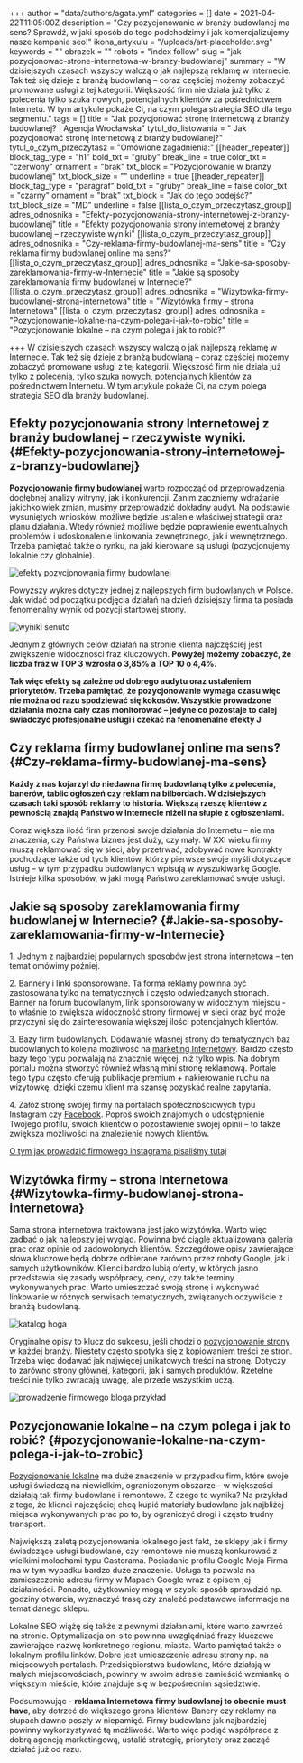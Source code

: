 +++
author = "data/authors/agata.yml"
categories = []
date = 2021-04-22T11:05:00Z
description = "Czy pozycjonowanie w branży budowlanej ma sens? Sprawdź, w jaki sposób do tego podchodzimy i jak komercjalizujemy nasze kampanie seo!"
ikona_artykulu = "/uploads/art-placeholder.svg"
keywords = ""
obrazek = ""
robots = "index follow"
slug = "jak-pozycjonowac-strone-internetowa-w-branzy-budowlanej"
summary = "W dzisiejszych czasach wszyscy walczą o jak najlepszą reklamę w Internecie. Tak też się dzieje z branżą budowlaną – coraz częściej możemy zobaczyć promowane usługi z tej kategorii. Większość firm nie działa już tylko z polecenia tylko szuka nowych, potencjalnych klientów za pośrednictwem Internetu. W tym artykule pokaże Ci, na czym polega strategia SEO dla tego segmentu."
tags = []
title = "Jak pozycjonować stronę internetową z branży budowlanej? | Agencja Wrocławska"
tytul_do_listowania = " Jak pozycjonować stronę internetową z branży budowlanej?"
tytul_o_czym_przeczytasz = "Omówione zagadnienia:"
[[header_repeater]]
block_tag_type = "h1"
bold_txt = "gruby"
break_line = true
color_txt = "czerwony"
ornament = "brak"
txt_block = "Pozycjonowanie w branży budowlanej"
txt_block_size = ""
underline = true
[[header_repeater]]
block_tag_type = "paragraf"
bold_txt = "gruby"
break_line = false
color_txt = "czarny"
ornament = "brak"
txt_block = "Jak do tego podejść?"
txt_block_size = "MD"
underline = false
[[lista_o_czym_przeczytasz_group]]
adres_odnosnika = "Efekty-pozycjonowania-strony-internetowej-z-branzy-budowlanej"
title = "Efekty pozycjonowania strony internetowej z branży budowlanej – rzeczywiste wyniki"
[[lista_o_czym_przeczytasz_group]]
adres_odnosnika = "Czy-reklama-firmy-budowlanej-ma-sens"
title = "Czy reklama firmy budowlanej online ma sens?"
[[lista_o_czym_przeczytasz_group]]
adres_odnosnika = "Jakie-sa-sposoby-zareklamowania-firmy-w-Internecie"
title = "Jakie są sposoby zareklamowania firmy budowlanej w Internecie?"
[[lista_o_czym_przeczytasz_group]]
adres_odnosnika = "Wizytowka-firmy-budowlanej-strona-internetowa"
title = "Wizytówka firmy – strona Internetowa"
[[lista_o_czym_przeczytasz_group]]
adres_odnosnika = "Pozycjonowanie-lokalne-na-czym-polega-i-jak-to-robic"
title = "Pozycjonowanie lokalne – na czym polega i jak to robić?"

+++
W dzisiejszych czasach wszyscy walczą o jak najlepszą reklamę w Internecie. Tak też się dzieje z branżą budowlaną – coraz częściej możemy zobaczyć promowane usługi z tej kategorii. Większość firm nie działa już tylko z polecenia, tylko szuka nowych, potencjalnych klientów za pośrednictwem Internetu. W tym artykule pokaże Ci, na czym polega strategia SEO dla branży budowlanej.

## Efekty pozycjonowania strony Internetowej z branży budowlanej – rzeczywiste wyniki. {#Efekty-pozycjonowania-strony-internetowej-z-branzy-budowlanej}

**Pozycjonowanie firmy budowlanej** warto rozpocząć od przeprowadzenia dogłębnej analizy witryny, jak i konkurencji. Zanim zaczniemy wdrażanie jakichkolwiek zmian, musimy przeprowadzić dokładny audyt. Na podstawie wysuniętych wniosków, możliwe będzie ustalenie właściwej strategii oraz planu działania. Wtedy również możliwe będzie poprawienie ewentualnych problemów i udoskonalenie linkowania zewnętrznego, jak i wewnętrznego. Trzeba pamiętać także o rynku, na jaki kierowane są usługi (pozycjonujemy lokalnie czy globalnie).

![efekty pozycjonowania firmy budowlanej](/uploads/efekty-pozycjonowania-firmy-budowlanej.jpg)

Powyższy wykres dotyczy jednej z najlepszych firm budowlanych w Polsce. Jak widać od początku podjęcia działań na dzień dzisiejszy firma ta posiada fenomenalny wynik od pozycji startowej strony.

![wyniki senuto](/uploads/wyniki-senuto.jpg)

Jednym z głównych celów działań na stronie klienta najczęściej jest zwiększenie widoczności fraz kluczowych. **Powyżej możemy zobaczyć, że liczba fraz w TOP 3 wzrosła o 3,85% a TOP 10 o 4,4%.**

**Tak więc efekty są zależne od dobrego audytu oraz ustaleniem priorytetów. Trzeba pamiętać, że pozycjonowanie wymaga czasu więc nie można od razu spodziewać się kokosów. Wszystkie prowadzone działania można cały czas monitorować – jedyne co pozostaje to dalej świadczyć profesjonalne usługi i czekać na fenomenalne efekty J**

## Czy reklama firmy budowlanej online ma sens? {#Czy-reklama-firmy-budowlanej-ma-sens}

**Każdy z nas kojarzył do niedawna firmę budowlaną tylko z polecenia, banerów, tablic ogłoszeń czy reklam na bilbordach. W dzisiejszych czasach taki sposób reklamy to historia. Większą rzeszę klientów z pewnością znajdą Państwo w Internecie niżeli na słupie z ogłoszeniami.**

Coraz większa ilość firm przenosi swoje działania do Internetu – nie ma znaczenia, czy Państwa biznes jest duży, czy mały. W XXI wieku firmy muszą reklamować się w sieci, aby przetrwać, zdobywać nowe kontrakty pochodzące także od tych klientów, którzy pierwsze swoje myśli dotyczące usług – w tym przypadku budowlanych wpisują w wyszukiwarkę Google. Istnieje kilka sposobów, w jaki mogą Państwo zareklamować swoje usługi.

## Jakie są sposoby zareklamowania firmy budowlanej w Internecie? {#Jakie-sa-sposoby-zareklamowania-firmy-w-Internecie}

1\. Jednym z najbardziej popularnych sposobów jest strona internetowa – ten temat omówimy później.

2\. Bannery i linki sponsorowane. Ta forma reklamy powinna być zastosowana tylko na tematycznych i często odwiedzanych stronach. Banner na forum budowlanym, link sponsorowany w widocznym miejscu - to właśnie to zwiększa widoczność strony firmowej w sieci oraz być może przyczyni się do zainteresowania większej ilości potencjalnych klientów.

3\. Bazy firm budowlanych. Dodawanie własnej strony do tematycznych baz budowlanych to kolejna możliwość na [marketing Internetowy](https://agencjawroclawska.pl/blog/marketing-internetowy-co-to-takiego/). Bardzo często bazy tego typu pozwalają na znacznie więcej, niż tylko wpis. Na dobrym portalu można stworzyć również własną mini stronę reklamową. Portale tego typu często oferują publikacje premium + nakierowanie ruchu na wizytówkę, dzięki czemu klient ma szansę pozyskać realne zapytania.

4\. Załóż stronę swojej firmy na portalach społecznościowych typu Instagram czy [Facebook](https://agencjawroclawska.pl/blog/jak-zalozyc-firmowy-fanpage-na-facebooku/). Poproś swoich znajomych o udostępnienie Twojego profilu, swoich klientów o pozostawienie swojej opinii – to także zwiększa możliwości na znalezienie nowych klientów.

[O tym jak prowadzić firmowego instagrama pisaliśmy tutaj](https://agencjawroclawska.pl/blog/jak-prowadzic-firmowego-instagrama/)

## Wizytówka firmy – strona Internetowa {#Wizytowka-firmy-budowlanej-strona-internetowa}

Sama strona internetowa traktowana jest jako wizytówka. Warto więc zadbać o jak najlepszy jej wygląd. Powinna być ciągle aktualizowana galeria prac oraz opinie od zadowolonych klientów. Szczegółowe opisy zawierające słowa kluczowe będą dobrze odbierane zarówno przez roboty Google, jak i samych użytkowników. Klienci bardzo lubią oferty, w których jasno przedstawia się zasady współpracy, ceny, czy także terminy wykonywanych prac. Warto umieszczać swoją stronę i wykonywać linkowanie w różnych serwisach tematycznych, związanych oczywiście z branżą budowlaną.

![katalog hoga](/uploads/katalog-hoga.png)

Oryginalne opisy to klucz do sukcesu, jeśli chodzi o [pozycjonowanie strony](https://agencjawroclawska.pl/pozycjonowanie-stron/) w każdej branży. Niestety często spotyka się z kopiowaniem treści ze stron. Trzeba więc dodawać jak najwięcej unikatowych treści na stronę. Dotyczy to zarówno strony głównej, kategorii, jak i samych produktów. Rzetelne treści nie tylko zwracają uwagę, ale przede wszystkim uczą.

![prowadzenie firmowego bloga przykład](/uploads/prowadzenie-bloga-na-stronie-przyklad.jpg)

## Pozycjonowanie lokalne – na czym polega i jak to robić? {#pozycjonowanie-lokalne-na-czym-polega-i-jak-to-zrobic}

[Pozycjonowanie lokalne](https://agencjawroclawska.pl/pozycjonowanie-lokalne/) ma duże znaczenie w przypadku firm, które swoje usługi świadczą na niewielkim, ograniczonym obszarze - w większości działają tak firmy budowlane i remontowe. Z czego to wynika? Na przykład z tego, że klienci najczęściej chcą kupić materiały budowlane jak najbliżej miejsca wykonywanych prac po to, by ograniczyć drogi i często trudny transport.

Największą zaletą pozycjonowania lokalnego jest fakt, że sklepy jak i firmy świadczące usługi budowlane, czy remontowe nie muszą konkurować z wielkimi molochami typu Castorama. Posiadanie profilu Google Moja Firma ma w tym wypadku bardzo duże znaczenie. Usługa ta pozwala na zamieszczenie adresu firmy w Mapach Google wraz z opisem jej działalności. Ponadto, użytkownicy mogą w szybki sposób sprawdzić np. godziny otwarcia, wyznaczyć trasę czy znaleźć podstawowe informacje na temat danego sklepu.

Lokalne SEO wiążę się także z pewnymi działaniami, które warto zawrzeć na stronie. Optymalizacja on-site powinna uwzględniać frazy kluczowe zawierające nazwę konkretnego regionu, miasta. Warto pamiętać także o lokalnym profilu linków. Dobre jest umieszczenie adresu strony np. na miejscowych portalach. Przedsiębiorstwa budowlane, które działają w małych miejscowościach, powinny w swoim adresie zamieścić wzmiankę o większym mieście, które znajduje się w bezpośrednim sąsiedztwie.

Podsumowując - **reklama Internetowa firmy budowlanej to obecnie must have**, aby dotrzeć do większego grona klientów. Banery czy reklamy na słupach dawno poszły w niepamięć. Firmy budowlane jak najbardziej powinny wykorzystywać tą możliwość. Warto więc podjąć współprace z dobrą agencją marketingową, ustalić strategię, priorytety oraz zacząć działać już od razu.